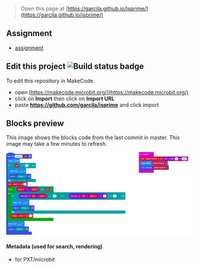 
> Open this page at [https://garcila.github.io/isprime/](https://garcila.github.io/isprime/)

## Assignment

* [assignment](isprime/tutorial)

## Edit this project ![Build status badge](https://github.com/garcila/isprime/workflows/MakeCode/badge.svg)

To edit this repository in MakeCode.

* open [https://makecode.microbit.org/](https://makecode.microbit.org/)
* click on **Import** then click on **Import URL**
* paste **https://github.com/garcila/isprime** and click import

## Blocks preview

This image shows the blocks code from the last commit in master.
This image may take a few minutes to refresh.

![A rendered view of the blocks](https://github.com/garcila/isprime/raw/master/.github/makecode/blocks.png)

#### Metadata (used for search, rendering)

* for PXT/microbit
<script src="https://makecode.com/gh-pages-embed.js"></script><script>makeCodeRender("{{ site.makecode.home_url }}", "{{ site.github.owner_name }}/{{ site.github.repository_name }}");</script>
